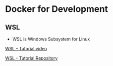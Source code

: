 # Docker for Development

## WSL
* WSL is Windows Subsystem for Linux

[WSL - Tutorial video](https://www.youtube.com/watch?v=-oxnRGhA9Mg)

[WSL - Tutorial Repository](https://github.com/codeedu/wsl2-docker-quickstart/blob/main/README.en.md)

